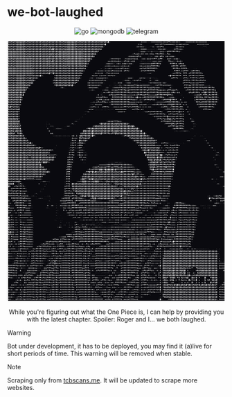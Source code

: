 # we-bot-laughed

<div align=center>

![go](https://img.shields.io/badge/Go-00ADD8.svg?style=plain&logo=Go&logoColor=white)
![mongodb](https://img.shields.io/badge/MongoDB-47A248.svg?style=plain&logo=MongoDB&logoColor=white)
![telegram](https://img.shields.io/badge/Telegram-26A5E4.svg?style=plain&logo=Telegram&logoColor=white)
<!-- ![gh-license](https://img.shields.io/github/license/micheledinelli/op-bot?style=flat&color=161618) -->

<img src="ascii-art.png" width="500">

While you're figuring out what the One Piece is, I can help by providing you with the latest chapter. Spoiler: Roger and I… we both laughed.
</div>

> [!WARNING]  
> Bot under development, it has to be deployed, you may find it (a)live for short periods of time. This warning will be removed when stable.

> [!NOTE]  
> Scraping only from [tcbscans.me](https://tcbscans.me). It will be updated to scrape more websites.


